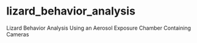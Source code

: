 # lizard_behavior_analysis
Lizard Behavior Analysis Using an Aerosol Exposure Chamber Containing Cameras
